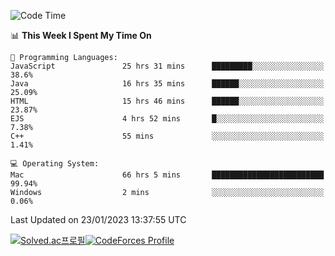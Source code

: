 
<!--START_SECTION:waka-->
![Code Time](http://img.shields.io/badge/Code%20Time-2%2C399%20hrs%2038%20mins-blue)

📊 **This Week I Spent My Time On** 

```text
💬 Programming Languages: 
JavaScript               25 hrs 31 mins      █████████░░░░░░░░░░░░░░░░   38.6% 
Java                     16 hrs 35 mins      ██████░░░░░░░░░░░░░░░░░░░   25.09% 
HTML                     15 hrs 46 mins      ██████░░░░░░░░░░░░░░░░░░░   23.87% 
EJS                      4 hrs 52 mins       █░░░░░░░░░░░░░░░░░░░░░░░░   7.38% 
C++                      55 mins             ░░░░░░░░░░░░░░░░░░░░░░░░░   1.41%

💻 Operating System: 
Mac                      66 hrs 5 mins       █████████████████████████   99.94% 
Windows                  2 mins              ░░░░░░░░░░░░░░░░░░░░░░░░░   0.06%

```


 Last Updated on 23/01/2023 13:37:55 UTC
<!--END_SECTION:waka-->
[![Solved.ac프로필](http://mazassumnida.wtf/api/generate_badge?boj=hckim96)](https://solved.ac/hckim96)[![CodeForces Profile](https://cf.leed.at?id=hckim96)](https://codeforces.com/profile/hckim96)

